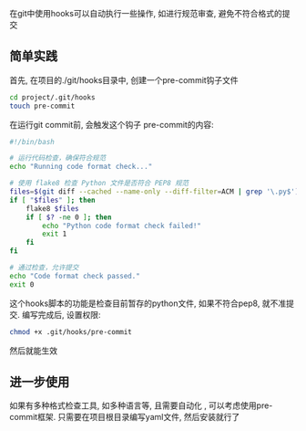 在git中使用hooks可以自动执行一些操作, 如进行规范审查, 避免不符合格式的提交

## 简单实践

首先, 在项目的./git/hooks目录中, 创建一个pre-commit钩子文件
```bash
cd project/.git/hooks
touch pre-commit
```
在运行git commit前, 会触发这个钩子
pre-commit的内容:
```bash
#!/bin/bash

# 运行代码检查，确保符合规范
echo "Running code format check..."

# 使用 flake8 检查 Python 文件是否符合 PEP8 规范
files=$(git diff --cached --name-only --diff-filter=ACM | grep '\.py$')
if [ "$files" ]; then
    flake8 $files
    if [ $? -ne 0 ]; then
        echo "Python code format check failed!"
        exit 1
    fi
fi

# 通过检查，允许提交
echo "Code format check passed."
exit 0

```
这个hooks脚本的功能是检查目前暂存的python文件, 如果不符合pep8, 就不准提交.
编写完成后, 设置权限:
```bash
chmod +x .git/hooks/pre-commit
```
然后就能生效
## 进一步使用
如果有多种格式检查工具, 如多种语言等, 且需要自动化 , 可以考虑使用pre-commit框架.
只需要在项目根目录编写yaml文件, 然后安装就行了